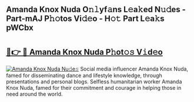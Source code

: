 ## Amanda Knox Nuda O𝚗𝚕yf𝚊ns L𝚎a𝚔ed N𝚞𝚍es - Part-mAJ P𝚑𝚘tos Vi𝚍𝚎o - H𝚘𝚝 Part L𝚎a𝚔s pWCbx

# <h2><a href="http://kf4o0y2.oniu.top/?m=Amanda+Knox+Nuda">🔗👉 🔴 Amanda Knox Nuda P𝚑ot𝚘𝚜 V𝚒d𝚎o</a></h2>

[![Amanda Knox Nuda Nu𝚍e𝚜](https://i.imgur.com/0qMVB7G.gif)](http://kf4o0y2.oniu.top/?m=Amanda+Knox+Nuda)
Social media influencer Amanda Knox Nuda, famed for disseminating dance and lifestyle knowledge, through presentations and personal blogs. Selfless humanitarian worker Amanda Knox Nuda, famed for their commitment and courage in helping those in need around the world.  
